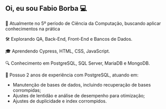 ## Oi, eu sou Fabio Borba 💻 

🚀 Atualmente no 5º período de Ciência da Computação, buscando aplicar conhecimentos na prática

🛠️ Explorando QA, Back-End, Front-End e Bancos de Dados.

🎓 Aprendendo Cypress, HTML, CSS, JavaScript.

🔍 Conhecimento em PostgreSQL, SQL Server, MariaDB e MongoDB.

💼 Possuo 2 anos de experiência com PostgreSQL, atuando em:
 - Manutenção de bases de dados, incluindo recuperação de bases corrompidas;
 - Ajustes de lentidão e análise de desempenho para otimização;
 - Ajustes de duplicidade e index corrompidos.

